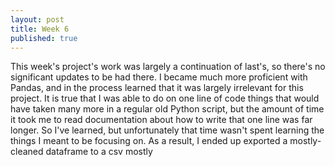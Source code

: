 ```yaml
---
layout: post
title: Week 6
published: true
---
```

This week's project's work was largely a continuation of last's, so there's no significant updates to be had there. I became much more proficient with Pandas, and in the process learned that it was largely irrelevant for this project. It is true that I was able to do on one line of code things that would have taken many more in a regular old Python script, but the amount of time it took me to read documentation about how to write that one line was far longer. So I've learned, but unfortunately that time wasn't spent learning the things I meant to be focusing on. As a result, I ended up exported a mostly-cleaned dataframe to a csv mostly
